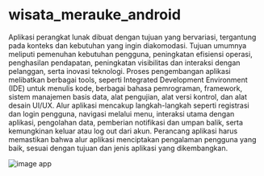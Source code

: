 # wisata_merauke_android
Aplikasi perangkat lunak dibuat dengan tujuan yang bervariasi, tergantung pada konteks dan kebutuhan yang ingin diakomodasi. Tujuan umumnya meliputi pemenuhan kebutuhan pengguna, peningkatan efisiensi operasi, penghasilan pendapatan, peningkatan visibilitas dan interaksi dengan pelanggan, serta inovasi teknologi. Proses pengembangan aplikasi melibatkan berbagai tools, seperti Integrated Development Environment (IDE) untuk menulis kode, berbagai bahasa pemrograman, framework, sistem manajemen basis data, alat pengujian, alat versi kontrol, dan alat desain UI/UX. Alur aplikasi mencakup langkah-langkah seperti registrasi dan login pengguna, navigasi melalui menu, interaksi utama dengan aplikasi, pengolahan data, pemberian notifikasi dan umpan balik, serta kemungkinan keluar atau log out dari akun. Perancang aplikasi harus memastikan bahwa alur aplikasi menciptakan pengalaman pengguna yang baik, sesuai dengan tujuan dan jenis aplikasi yang dikembangkan.

![image app](http://mahfudwahyudi.my.id/images/cover/FT20230906054256.png)

